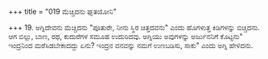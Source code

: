 +++
title = "019 ಮೆಚ್ಚಿದನು ಘೃತಯೋನಿ"

+++
19. ಅಗ್ನಿದೇವನು ಮೆಚ್ಚಿದನು "ಪೂತುರೇ, ನೀನು ಸ್ಥಿರ ಚಿತ್ತದವನು" ಎಂದು ಹೊಗಳುತ್ತ ಕಿಡಿಗಳನ್ನು ಬಿಚ್ಚಿದನು. ಆಗ ಬಿಲ್ಲು, ಬಾಣ, ರಥ, ಕುದುರೆಗಳ ಸಮೂಹ ಉದುರಿದವು. ಅಗ್ನಿಯು ಅವುಗಳನ್ನು ಅರ್ಜುನನಿಗೆ ಕೊಟ್ಟನು" ಇಂದ್ರನಿಂದ ಮರೆಸಿಡಬೇಕಾದದ್ದು ಏನು? ಇಂದ್ರನ ವನವನ್ನು ನಮಗೆ ಉಣಬಡಿಸು, ಸಾಕು" ಎಂದು ಅಗ್ನಿ ಹೇಳಿದನು.
